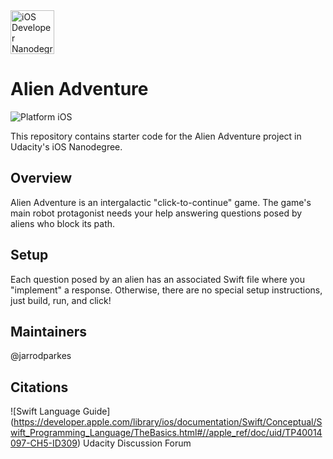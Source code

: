 <img src="https://s3-us-west-1.amazonaws.com/udacity-content/degrees/catalog-images/nd003.png" alt="iOS Developer Nanodegree logo" height="70" >

# Alien Adventure

![Platform iOS](https://img.shields.io/badge/nanodegree-iOS-blue.svg)

This repository contains starter code for the Alien Adventure project in Udacity's iOS Nanodegree.

## Overview

Alien Adventure is an intergalactic "click-to-continue" game. The game's main robot protagonist needs your help answering  questions posed by aliens who block its path.

## Setup

Each question posed by an alien has an associated Swift file where you "implement" a response. Otherwise, there are no special setup instructions, just build, run, and click!

## Maintainers

@jarrodparkes

## Citations

![Swift Language Guide] (https://developer.apple.com/library/ios/documentation/Swift/Conceptual/Swift_Programming_Language/TheBasics.html#//apple_ref/doc/uid/TP40014097-CH5-ID309)
Udacity Discussion Forum
